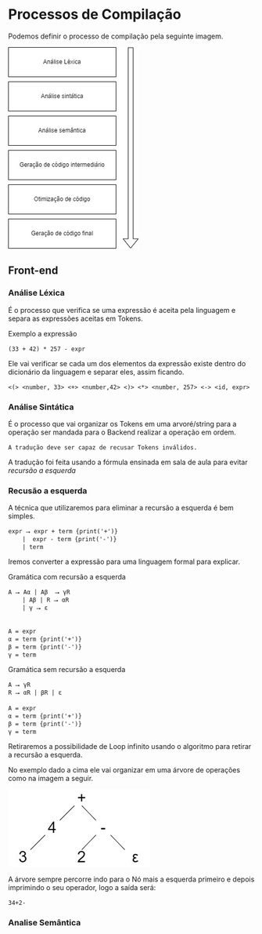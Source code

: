 # Processos de Compilação

Podemos definir o processo de compilação pela seguinte imagem.

![](./Images/compilação.jpg)

## Front-end

### Análise Léxica

É o processo que verifica se uma expressão é aceita pela linguagem e separa as expressões aceitas em Tokens.

Exemplo a expressão

```
(33 + 42) * 257 - expr
```

Ele vai verificar se cada um dos elementos da expressão existe dentro do dicionário da linguagem e separar eles, assim ficando.

```
<(> <number, 33> <+> <number,42> <)> <*> <number, 257> <-> <id, expr>
```


### Análise Sintática

É o processo que vai organizar os Tokens em uma arvoré/string para a operação ser mandada para o Backend realizar a operação em ordem.

    A tradução deve ser capaz de recusar Tokens inválidos.

A tradução foi feita usando a fórmula ensinada em sala de aula para evitar *recursão a esquerda*

### Recusão a esquerda

A técnica que utilizaremos para eliminar a recursão a esquerda é bem simples.

```
expr ⭢ expr + term {print('+')}
    |  expr - term {print('-')}
    | term
```

Iremos converter a expressão para uma linguagem formal para explicar.

Gramática com recursão a esquerda 
```
A ⭢ Aα | Aβ  ⭢ γR
    | Aβ | R ⭢ αR 
    | γ ⭢ ε


A = expr
α = term {print('+')}
β = term {print('-')}
γ = term
```
Gramática sem recursão a esquerda 
```
A ⭢ γR
R ⭢ αR | βR | ε

A = expr
α = term {print('+')}
β = term {print('-')}
γ = term
```

Retiraremos a possibilidade de Loop infinito usando o algoritmo para retirar a recursão a esquerda.

No exemplo dado a cima ele vai organizar em uma árvore de operações como na imagem a seguir.

![](./Images//Traducao.jpeg)

A árvore sempre percorre indo para o Nó mais a esquerda primeiro e depois imprimindo o seu operador, logo a saída será:

```
34+2-
```

### Analise Semântica
